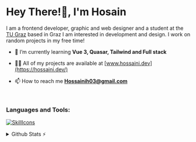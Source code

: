 <h1>Hey There!👋, I'm Hosain</h1>
I am a frontend developer, graphic and web designer and a student at the <a target="_blank" href="https://www.tugraz.at/">TU Graz</a> based in Graz I am interested in development and design. I work on random projects in my free time!

<br/>


- 🌱 I’m currently learning **Vue 3, Quasar, Tailwind and Full stack**

- 👨‍💻 All of my projects are available at [www.hossaini.dev](https://hossaini.dev/)

- 📫 How to reach me **Hossainih03@gmail.com**

<br/>

<h3 align="left">Languages and Tools:</h3>

[![SkillIcons](https://skillicons.dev/icons?i=html,js,css,nodejs,tailwind,vue,linux,bootstrap,cloudflare,ai,ps,pr,postgres,docker,raspberrypi,git,sqlite)](https://hossaini.dev)<br/>

<details>
  <summary>Github Stats ⚡</summary>

<a href="#">![Github stats](https://github-readme-stats.vercel.app/api?username=hossaini310&theme=dark&count_private=true&hide_border=false&line_height=30&show_icons=true)</a>
<a href="#">![Top Langs](https://github-readme-stats.vercel.app/api/top-langs/?username=hossaini310&theme=dark&hide_border=false&langs_count=3)</a>

</details>
